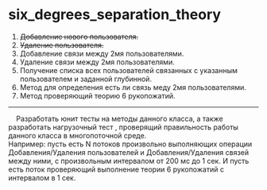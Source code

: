 # six_degrees_separation_theory
1. ~~Добавление нового пользователя.~~
2. ~~Удаление пользователя.~~
3. Добавление связи между 2мя пользователями.
4. Удаление связи между 2мя пользователями.
5. Получение списка всех пользователей связанных с указанным пользователем и 
заданной глубинной.
6. Метод для определения есть ли связь меду 2мя пользователями.
7. Метод проверяющий теорию 6 рукопожатий.
-------------------------------------------------------------------------------
<p>&nbsp;&nbsp;&nbsp;&nbsp;Разработать юнит тесты на методы данного класса, а также разработать нагрузочный
тест , проверящий правильность работы данного класса в многопоточной среде.<br>
Например: пусть есть N потоков произвольно выполняющих операции
Добавления/Удаления пользователей и Добавления/Удаления связей между ними, с
произвольным интервалом от 200 мс до 1 сек. И пусть есть поток проверяющий
выполнение теории 6 рукопожатий с интервалом в 1 сек.</p>
